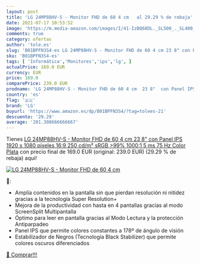 ```yaml
---
layout: post
title: 'LG 24MP88HV-S - Monitor FHD de 60 4 cm   al 29.29 % de rebaja'
date: 2021-07-17 10:53:52
image: 'https://m.media-amazon.com/images/I/41-IzBQ68DL._SL500_._SL400_.jpg'
comments: true
category: ofertas
author: 'tole.es'
slug: 'B01BPFN3S4-es LG 24MP88HV-S - Monitor FHD de 60 4 cm 23 8" con Panel IPS...'
sku: 'B01BPFN3S4-es'
tags: [ 'Informática','Monitores','ips','lg', ]
actualPrice: 169.0 EUR
currency: EUR
price: 169.0
comparePrice: 239.0 EUR
prodname: 'LG 24MP88HV-S - Monitor FHD de 60 4 cm  23 8"  con Panel IPS  1920 x 1080 píxeles  16:9  250 cd/m²  sRGB >99%  1000:1  5 ms  75 Hz  Color Plata'
country: 'es'
flag: '🇪🇸'
brand: 'LG'
buyurl: 'https://www.amazon.es/dp/B01BPFN3S4/?tag=tolees-21'
descuento: '29.29'
average: '201.308666666667'
---
```


Tienes [LG 24MP88HV-S - Monitor FHD de 60 4 cm  23 8"  con Panel IPS  1920 x 1080 píxeles  16:9  250 cd/m²  sRGB >99%  1000:1  5 ms  75 Hz  Color Plata](https://www.amazon.es/dp/B01BPFN3S4/?tag=tolees-21) con precio final de  169.0 EUR (original: 239.0 EUR) (29.29 %  de rebaja) aqui!

[![LG 24MP88HV-S - Monitor FHD de 60 4 cm  ](https://m.media-amazon.com/images/I/41-IzBQ68DL._SL500_._SL400_.jpg)](https://www.amazon.es/dp/B01BPFN3S4/?tag=tolees-21)

🔎:

- Amplía contenidos en la pantalla sin que pierdan resolución ni nitidez gracias a la tecnología Super Resolution+
- Mejora de la productividad con hasta en 4 pantallas gracias al modo ScreenSplit Multipantalla
- Óptimo para leer en pantalla gracias al Modo Lectura y la protección Antiparpadeo
- Panel IPS que permite colores constantes a 178º de ángulo de visión
- Estabilizador de Negros (Tecnología Black Stabilizer) que permite colores oscuros diferenciados

[🛒 Comprar!!!](https://www.amazon.es/dp/B01BPFN3S4/?tag=tolees-21)
